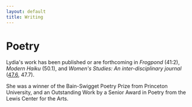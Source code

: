 ```yaml
---
layout: default
title: Writing
---
```


# Poetry

Lydia's work has been published or are forthcoming in *Frogpond* (41:2), *Modern Haiku* (50.1), and *Women's Studies: An inter-disciplinary journal* ([47.6](https://www.tandfonline.com/eprint/TZPzIzbIQ9FtvsHs9rX8/full), 47.7). 

She was a winner of the Bain-Swigget Poetry Prize from Princeton University, and an Outstanding Work by a Senior Award in Poetry from the Lewis Center for the Arts.


